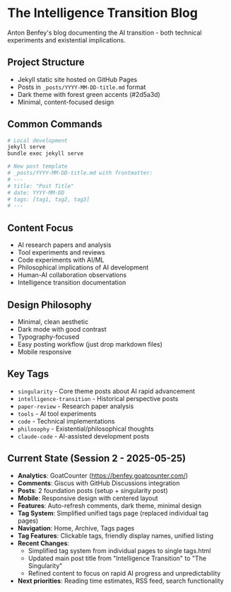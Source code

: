 # The Intelligence Transition Blog

Anton Benfey's blog documenting the AI transition - both technical experiments and existential implications.

## Project Structure

- Jekyll static site hosted on GitHub Pages
- Posts in `_posts/YYYY-MM-DD-title.md` format
- Dark theme with forest green accents (#2d5a3d)
- Minimal, content-focused design

## Common Commands

```bash
# Local development
jekyll serve
bundle exec jekyll serve

# New post template
# _posts/YYYY-MM-DD-title.md with frontmatter:
# ---
# title: "Post Title"
# date: YYYY-MM-DD
# tags: [tag1, tag2, tag3]
# ---
```

## Content Focus

- AI research papers and analysis
- Tool experiments and reviews
- Code experiments with AI/ML
- Philosophical implications of AI development
- Human-AI collaboration observations
- Intelligence transition documentation

## Design Philosophy

- Minimal, clean aesthetic
- Dark mode with good contrast
- Typography-focused
- Easy posting workflow (just drop markdown files)
- Mobile responsive

## Key Tags

- `singularity` - Core theme posts about AI rapid advancement
- `intelligence-transition` - Historical perspective posts  
- `paper-review` - Research paper analysis
- `tools` - AI tool experiments
- `code` - Technical implementations
- `philosophy` - Existential/philosophical thoughts
- `claude-code` - AI-assisted development posts

## Current State (Session 2 - 2025-05-25)
- **Analytics**: GoatCounter (https://benfey.goatcounter.com/)
- **Comments**: Giscus with GitHub Discussions integration
- **Posts**: 2 foundation posts (setup + singularity post)
- **Mobile**: Responsive design with centered layout
- **Features**: Auto-refresh comments, dark theme, minimal design
- **Tag System**: Simplified unified tags page (replaced individual tag pages)
- **Navigation**: Home, Archive, Tags pages
- **Tag Features**: Clickable tags, friendly display names, unified listing
- **Recent Changes**: 
  - Simplified tag system from individual pages to single tags.html
  - Updated main post title from "Intelligence Transition" to "The Singularity"
  - Refined content to focus on rapid AI progress and unpredictability
- **Next priorities**: Reading time estimates, RSS feed, search functionality
